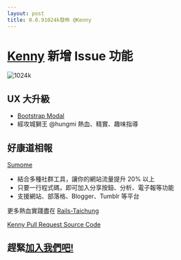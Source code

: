 ```yaml
---
layout: post
title: 0.0.91024k發佈 @Kenny
---
```


# [Kenny](http://kenny-on-rails.blogspot.tw) 新增 Issue 功能

![1024k](public/pic/1024k.gif)

## UX 大升級
- [Bootstrap Modal](http://v4-alpha.getbootstrap.com/components/modal/)
- 經攻城獅王 @hungmi 熱血、精實、趣味指導


## 好康道相報
[Sumome](https://sumome.com/)
- 結合多種社群工具，讓你的網站流量提升 20% 以上
- 只要一行程式碼，即可加入分享按鈕、分析、電子報等功能
- 支援網站、部落格、Blogger、Tumblr 等平台

更多熱血實踐盡在 [Rails-Taichung](http://rails-taichung.com/)

[Kenny Pull Request Source Code](http://bit.ly/2eiXMJI)

## 趕緊[加入我們吧!](http://bit.ly/railstc)
